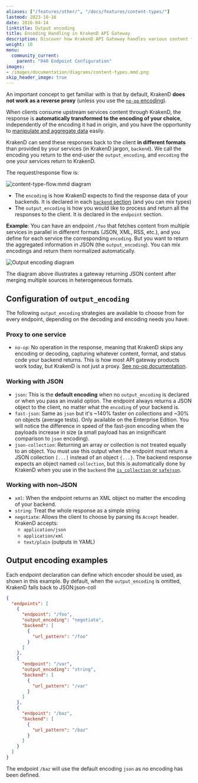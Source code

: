 ```yaml
---
aliases: ["/features/other/", "/docs/features/content-types/"]
lastmod: 2023-10-16
date: 2016-04-14
linktitle: Output encoding
title: Encoding Handling in KrakenD API Gateway
description: Discover how KrakenD API Gateway handles various content types, ensuring proper parsing and transformation for seamless data exchange
weight: 10
menu:
  community_current:
    parent: "040 Endpoint Configuration"
images:
- /images/documentation/diagrams/content-types.mmd.png
skip_header_image: true
---
```


An important concept to get familiar with is that by default, KrakenD **does not work as a reverse proxy** (unless you use the [`no-op` encoding](/docs/endpoints/no-op/)).

When clients consume upstream services content through KrakenD, the response is **automatically transformed to the encoding of your choice**, independently of the encoding it had in origin, and you have the opportunity to [manipulate and aggregate data](/docs/endpoints/response-manipulation/) easily.

KrakenD can send these responses back to the client **in different formats** than provided by your services (in KrakenD jargon, `backend`). We call the encoding you return to the end-user the `output_encoding`, and `encoding` the one your services return to KrakenD.

The request/response flow is:

![content-type-flow.mmd diagram](/images/documentation/diagrams/content-type-flow.mmd.png)


- The `encoding` is how KrakenD expects to find the response data of your backends. It is declared in each [`backend` section](/docs/backends/supported-encodings/) (and you can mix types)
- The `output_encoding` is how you would like to process and return all the responses to the client. It is declared in the `endpoint` section.

**Example**: You can have an endpoint `/foo` that fetches content from multiple services in parallel in different formats (JSON, XML, RSS, etc.), and you define for each service the corresponding `encoding`. But you want to return the aggregated information in JSON (the `output_encoding`). You can mix encodings and return them normalized automatically.

![Output encoding diagram](/images/documentation/diagrams/content-types.mmd.png)

The diagram above illustrates a gateway returning JSON content after merging multiple sources in heterogeneous formats.

## Configuration of `output_encoding`
The following `output_encoding` strategies are available to choose from for every endpoint, depending on the decoding and encoding needs you have:

### Proxy to one service
- `no-op`: No operation in the response, meaning that KrakenD skips any encoding or decoding, capturing whatever content, format, and status code your backend returns. This is how most API gateway products work today, but KrakenD is not just a proxy. [See no-op documentation](/docs/endpoints/no-op/).

### Working with JSON

- `json`: This is the **default encoding** when no `output_encoding` is declared or when you pass an invalid option. The endpoint always returns a JSON object to the client, no matter what the `encoding` of your backend is.
- `fast-json`: Same as `json` but it's ~140% faster on collections and ~30% on objects (average tests). Only available on the Enterprise Edition. You will notice the difference in speed of the fast-json encoding when the payloads increase in size (a small payload has an insignificant comparison to `json` encoding).
- `json-collection`: Returning an array or collection is not treated equally to an object. You must use this output when the endpoint must return a JSON collection `[...]` instead of an object `{...}`. The backend response expects an object named `collection`, but this is automatically done by KrakenD when you use in the `backend` the [`is_collection` or `safejson`](/docs/backends/supported-encodings/).

### Working with non-JSON

- `xml`: When the endpoint returns an XML object no matter the encoding of your backend.
- `string`: Treat the whole response as a simple string
- `negotiate`: Allows the client to choose by parsing its `Accept` header. KrakenD accepts:
  - `application/json`
  - `application/xml`
  - `text/plain` (outputs in YAML)

## Output encoding examples
Each endpoint declaration can define which encoder should be used, as shown in this example. By default, when the `output_encoding` is omitted, KrakenD falls back to JSON:json-coll

```json
{
  "endpoints": [
    {
      "endpoint": "/foo",
      "output_encoding": "negotiate",
      "backend": [
        {
          "url_pattern": "/foo"
        }
      ]
    },
    {
      "endpoint": "/var",
      "output_encoding": "string",
      "backend": [
        {
          "url_pattern": "/var"
        }
      ]
    },
    {
      "endpoint": "/baz",
      "backend": [
        {
          "url_pattern": "/baz"
        }
      ]
    }
  ]
}
```
The endpoint `/baz` will use the default encoding `json` as no encoding has been defined.
